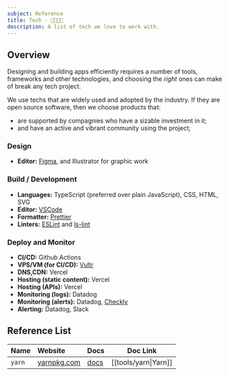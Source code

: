 ```yaml
---
subject: Reference
title: Tech - 👨‍💻👩‍💻
description: A list of tech we love to work with.
---
```


<DocHeader props={props}/>

## Overview

Designing and building apps efficiently requires a number of tools, frameworks
and other technologies, and choosing the _right_ ones can make of break any tech
project.

We use techs that are widely used and adopted by the industry. If they are open
source software, then we choose products that:

- are supported by compagnies who have a sizable investment in it;
- and have an active and vibrant community using the project;

### Design

- **Editor:** [Figma](), and Illustrator for graphic work

### Build / Development

- **Languages:** TypeScript (preferred over plain JavaScript), CSS, HTML, SVG
- **Editor:** [VSCode]()
- **Formatter:** [Prettier]()
- **Linters:** [ESLint]() and [ls-lint](https://ls-lint.org/)

### Deploy and Monitor

- **CI/CD:** Github Actions
- **VPS/VM (for CI/CD):** [Vultr](https://vultr.com)
- **DNS,CDN:** Vercel
- **Hosting (static content):** Vercel
- **Hosting (APIs):** Vercel
- **Monitoring (logs):** Datadog
- **Monitoring (alerts):** Datadog, [Checkly](https://www.checklyhq.com/)
- **Alerting:** Datadog, Slack

## Reference List

| Name   | Website                                             | Docs                                        | Doc Link             |
| :----- | :-------------------------------------------------- | :------------------------------------------ | -------------------- |
| `yarn` | [yarnpkg.com](https://classic.yarnpkg.com/lang/en/) | [docs](https://classic.yarnpkg.com/en/docs) | [[tools/yarn\|Yarn]] |

